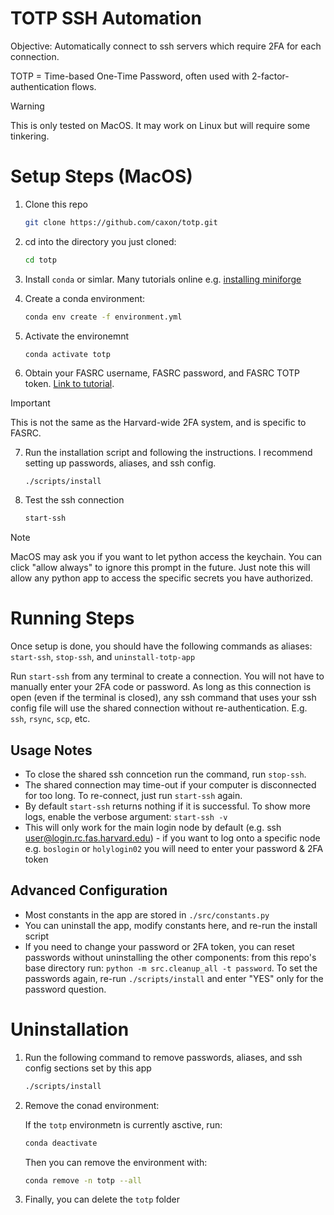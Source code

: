 # TOTP SSH Automation

Objective: Automatically connect to ssh servers which require 2FA for each connection.

TOTP = Time-based One-Time Password, often used with 2-factor-authentication flows.

> [!WARNING] 
> This is only tested on MacOS. It may work on Linux but will require some tinkering.

# Setup Steps (MacOS)

1. Clone this repo

    ```bash
    git clone https://github.com/caxon/totp.git
    ```

2. cd into the directory you just cloned: 

    ```bash
    cd totp
    ```

3. Install `conda` or simlar. Many tutorials online e.g. [installing miniforge](https://github.com/conda-forge/miniforge?tab=readme-ov-file#unix-like-platforms-mac-os--linux)

4. Create a conda environment:

    ```bash
    conda env create -f environment.yml
    ```
5. Activate the environemnt 
    ```
    conda activate totp
    ```
6. Obtain your FASRC username, FASRC password, and FASRC TOTP token. [Link to tutorial](./docs/OBTAIN_FASRC_TOKEN.md).

> [!IMPORTANT]
> This is not the same as the Harvard-wide 2FA system, and is specific to FASRC.

7. Run the installation script and following the instructions. I recommend setting up passwords, aliases, and ssh config.

    ```bash
    ./scripts/install
    ```

8. Test the ssh connection
   ```bash
   start-ssh
   ```

> [!NOTE] 
> MacOS may ask you if you want to let python access the keychain. You can click "allow always" to ignore this prompt in the future. Just note this will allow any python app to access the specific secrets you have authorized.


# Running Steps

Once setup is done, you should have the following commands as aliases: `start-ssh`, `stop-ssh`, and `uninstall-totp-app`

Run `start-ssh` from any terminal to create a connection. You will not have to manually enter your 2FA code or password. As long as this connection is open (even if the terminal is closed), any ssh command that uses your ssh config file will use the shared connection without re-authentication. 
E.g. `ssh`, `rsync`, `scp`, etc.

## Usage Notes

* To close the shared ssh conncetion run the command, run `stop-ssh`.
* The shared connection may time-out if your computer is disconnected for too long. To re-connect, just run `start-ssh` again.
* By default `start-ssh` returns nothing if it is successful. To show more logs, enable the verbose argument: `start-ssh -v`
* This will only work for the main login node by default (e.g. ssh user@login.rc.fas.harvard.edu) - if you want to log onto a specific node e.g. `boslogin` or `holylogin02` you will need to enter your password & 2FA token 

## Advanced Configuration

* Most constants in the app are stored in `./src/constants.py`
* You can uninstall the app, modify constants here, and re-run the install script
* If you need to change your password or 2FA token, you can reset passwords without uninstalling the other components: from this repo's base directory run: `python -m src.cleanup_all -t password`. To set the passwords again, re-run `./scripts/install` and enter "YES" only for the password question.


# Uninstallation

1. Run the following command to remove passwords, aliases, and ssh config sections set by this app

    ```bash
    ./scripts/install
    ```

2. Remove the conad environment:

    If the `totp` environmetn is currently asctive, run:

    ```bash
    conda deactivate
    ```

    Then you can remove the environment with:
    ```bash
    conda remove -n totp --all
    ```

3. Finally, you can delete the `totp` folder
